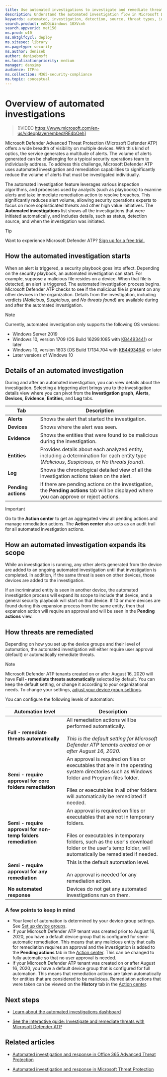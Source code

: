 ```yaml
---
title: Use automated investigations to investigate and remediate threats
description: Understand the automated investigation flow in Microsoft Defender Advanced Threat Protection (Microsoft Defender ATP).
keywords: automated, investigation, detection, source, threat types, id, tags, devices, duration, filter export
search.product: eADQiWindows 10XVcnh
search.appverid: met150
ms.prod: w10
ms.mktglfcycl: deploy
ms.sitesec: library
ms.pagetype: security
ms.author: deniseb
author: denisebmsft
ms.localizationpriority: medium
manager: dansimp
audience: ITPro
ms.collection: M365-security-compliance 
ms.topic: conceptual
---
```


# Overview of automated investigations

> [!VIDEO https://www.microsoft.com/en-us/videoplayer/embed/RE4bOeh]

Microsoft Defender Advanced Threat Protection (Microsoft Defender ATP) offers a wide breadth of visibility on multiple devices. With this kind of optics, the service generates a multitude of alerts. The volume of alerts generated can be challenging for a typical security operations team to individually address. To address this challenge, Microsoft Defender ATP uses automated investigation and remediation capabilities to significantly reduce the volume of alerts that must be investigated individually. 

The automated investigation feature leverages various inspection algorithms, and processes used by analysts (such as playbooks) to examine alerts and take immediate remediation action to resolve breaches. This significantly reduces alert volume, allowing security operations experts to focus on more sophisticated threats and other high value initiatives. The **Automated investigations** list shows all the investigations that were initiated automatically, and includes details, such as status, detection source, and when the investigation was initiated.

> [!TIP]
> Want to experience Microsoft Defender ATP? [Sign up for a free trial.](https://www.microsoft.com/microsoft-365/windows/microsoft-defender-atp?ocid=docs-wdatp-automated-investigations-abovefoldlink)

## How the automated investigation starts

When an alert is triggered, a security playbook goes into effect. Depending on the security playbook, an automated investigation can start. For example, suppose a malicious file resides on a device. When that file is detected, an alert is triggered. The automated investigation process begins. Microsoft Defender ATP checks to see if the malicious file is present on any other devices in the organization. Details from the investigation, including verdicts (*Malicious*, *Suspicious*, and *No threats found*) are available during and after the automated investigation.

>[!NOTE]
>Currently, automated investigation only supports the following OS versions:
>- Windows Server 2019
>- Windows 10, version 1709 (OS Build 16299.1085 with [KB4493441](https://support.microsoft.com/help/4493441/windows-10-update-kb4493441)) or later
>- Windows 10, version 1803 (OS Build 17134.704 with [KB4493464](https://support.microsoft.com/help/4493464/windows-10-update-kb4493464)) or later
>- Later versions of Windows 10

## Details of an automated investigation

During and after an automated investigation, you can view details about the investigation. Selecting a triggering alert brings you to the investigation details view where you can pivot from the **Investigation graph**, **Alerts**, **Devices**, **Evidence**, **Entities**, and **Log** tabs.

|Tab |Description |
|--|--|
|**Alerts**| Shows the alert that started the investigation.|
|**Devices** |Shows where the alert was seen.|
|**Evidence** |Shows the entities that were found to be malicious during the investigation.|
|**Entities** |Provides details about each analyzed entity, including a determination for each entity type (*Malicious*, *Suspicious*, or *No threats found*). |
|**Log** |Shows the chronological detailed view of all the investigation actions taken on the alert.|
|**Pending actions** |If there are pending actions on the investigation, the **Pending actions** tab will be displayed where you can approve or reject actions. |

> [!IMPORTANT]
> Go to the **Action center** to get an aggregated view all pending actions and manage remediation actions. The **Action center** also acts as an audit trail for all automated investigation actions. 

## How an automated investigation expands its scope

While an investigation is running, any other alerts generated from the device are added to an ongoing automated investigation until that investigation is completed. In addition, if the same threat is seen on other devices, those devices are added to the investigation.

If an incriminated entity is seen in another device, the automated investigation process will expand its scope to include that device, and a general security playbook will start on that device. If 10 or more devices are found during this expansion process from the same entity, then that expansion action will require an approval and will be seen in the **Pending actions** view.

## How threats are remediated

Depending on how you set up the device groups and their level of automation, the automated investigation will either require user approval (default) or automatically remediate threats.

> [!NOTE]
> Microsoft Defender ATP tenants created on or after August 16, 2020 will have **Full - remediate threats automatically** selected by default. You can keep the default setting, or change it according to your organizational needs. To change your settings, [adjust your device group settings](https://docs.microsoft.com/windows/security/threat-protection/microsoft-defender-atp/configure-automated-investigations-remediation#set-up-device-groups).

You can configure the following levels of automation:

|Automation level | Description|
|---|---|
|**Full - remediate threats automatically** | All remediation actions will be performed automatically.<br/><br/>*This is the default setting for Microsoft Defender ATP tenants created on or after August 16, 2020.*|
|**Semi - require approval for core folders remediation** | An approval is required on files or executables that are in the operating system directories such as Windows folder and Program files folder. <br/><br/> Files or executables in all other folders will  automatically be remediated if needed.|
|**Semi - require approval for non-temp folders remediation** | An approval is required on files or executables that are not in temporary folders. <br/><br/> Files or executables in temporary folders, such as the user's download folder or the user's temp folder, will automatically be remediated if needed.|
|**Semi - require approval for any remediation** | This is the default automation level.<br/><br/>  An approval is needed for any remediation action. |
|**No automated response** | Devices do not get any automated investigations run on them. |

### A few points to keep in mind

- Your level of automation is determined by your device group settings. See [Set up device groups](https://docs.microsoft.com/windows/security/threat-protection/microsoft-defender-atp/configure-automated-investigations-remediation#set-up-device-groups).
- If your Microsoft Defender ATP tenant was created prior to August 16, 2020, you have a default device group that is configured for semi-automatic remediation. This means that any malicious entity that calls for remediation requires an approval and the investigation is added to the **Pending actions** tab in the [Action center](https://docs.microsoft.com/windows/security/threat-protection/microsoft-defender-atp/auto-investigation-action-center#the-action-center). This can be changed to fully automatic so that no user approval is needed. 
- If your Microsoft Defender ATP tenant was created on or after August 16, 2020, you have a default device group that is configured for full automation. This means that remediation actions are taken automatically for entities that are considered to be malicious. Remediation actions that were taken can be viewed on the **History** tab in the [Action center](https://docs.microsoft.com/windows/security/threat-protection/microsoft-defender-atp/auto-investigation-action-center#the-action-center).

## Next steps

- [Learn about the automated investigations dashboard](manage-auto-investigation.md)

- [See the interactive guide: Investigate and remediate threats with Microsoft Defender ATP](https://aka.ms/MDATP-IR-Interactive-Guide)

## Related articles

- [Automated investigation and response in Office 365 Advanced Threat Protection](https://docs.microsoft.com/microsoft-365/security/office-365-security/office-365-air)

- [Automated investigation and response in Microsoft Threat Protection](https://docs.microsoft.com/microsoft-365/security/mtp/mtp-autoir)